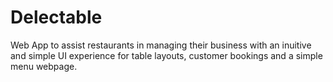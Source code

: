 # Delectable
Web App to assist restaurants in managing their business with an inuitive and simple UI experience for table layouts, customer bookings and a simple menu webpage.

